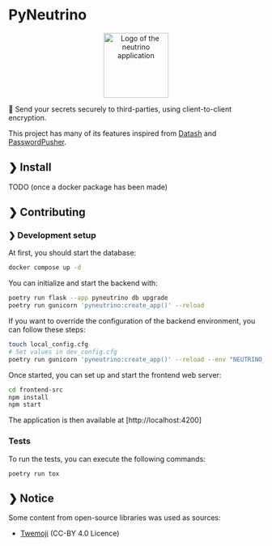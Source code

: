 # PyNeutrino

<p align="center">
    <img src="https://github.com/corentindeboisset/neutrino/raw/main/frontend-src/src/assets/logo_large.svg" alt="Logo of the neutrino application" style="width: 8rem" />
</p>

📮 Send your secrets securely to third-parties, using client-to-client encryption.

This project has many of its features inspired from [Datash](https://github.com/datash/datash) and [PasswordPusher](https://github.com/pglombardo/PasswordPusher).

## ❯ Install

TODO (once a docker package has been made)

## ❯ Contributing

### ❯ Development setup

At first, you should start the database:

```bash
docker compose up -d
```

You can initialize and start the backend with:

```bash
poetry run flask --app pyneutrino db upgrade
poetry run gunicorn 'pyneutrino:create_app()' --reload
```

If you want to override the configuration of the backend environment, you can follow these steps:

```bash
touch local_config.cfg
# Set values in dev_config.cfg
poetry run gunicorn 'pyneutrino:create_app()' --reload --env "NEUTRINO_SETTING_FILE=$(pwd)/local_config.cfg"
```

Once started, you can set up and start the frontend web server:

```bash
cd frontend-src
npm install
npm start
```

The application is then available at [http://localhost:4200]

### Tests

To run the tests, you can execute the following commands:

```
poetry run tox
```

## ❯ Notice

Some content from open-source libraries was used as sources:

* [Twemoji](https://twemoji.twitter.com/) (CC-BY 4.0 Licence)
